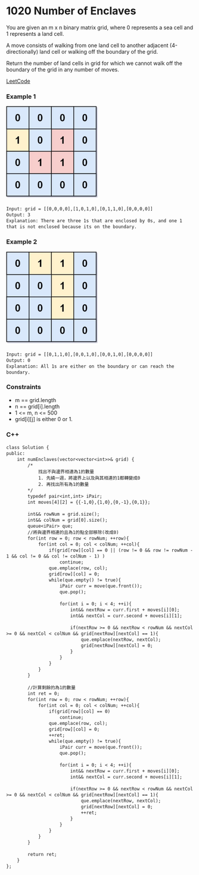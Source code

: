 # 1020 Number of Enclaves

You are given an m x n binary matrix grid, where 0 represents a sea cell and 1 represents a land cell.

A move consists of walking from one land cell to another adjacent (4-directionally) land cell or walking off the boundary of the grid.

Return the number of land cells in grid for which we cannot walk off the boundary of the grid in any number of moves.

[LeetCode](https://leetcode.cn/problems/number-of-enclaves/)


### Example 1

<img src="img/1020_1.jpg" width = "250"/>

```
Input: grid = [[0,0,0,0],[1,0,1,0],[0,1,1,0],[0,0,0,0]]
Output: 3
Explanation: There are three 1s that are enclosed by 0s, and one 1 that is not enclosed because its on the boundary.
```

### Example 2

<img src="img/1020_2.jpg" width = "250"/>

```
Input: grid = [[0,1,1,0],[0,0,1,0],[0,0,1,0],[0,0,0,0]]
Output: 0
Explanation: All 1s are either on the boundary or can reach the boundary.
```

### Constraints

* m == grid.length
* n == grid[i].length
* 1 <= m, n <= 500
* grid[i][j] is either 0 or 1.

### C++ 

```
class Solution {
public:
    int numEnclaves(vector<vector<int>>& grid) {
        /*
            找出不與邊界相連為1的數量
            1. 先繞一週，將邊界上以及與其相連的1都轉變成0
            2. 再找出所有為1的數量
        */
        typedef pair<int,int> iPair;
        int moves[4][2] = {{-1,0},{1,0},{0,-1},{0,1}};
        
        int&& rowNum = grid.size();
        int&& colNum = grid[0].size();
        queue<iPair> que;
        //將與邊界相連的且為1的點全部移除(改成0)
        for(int row = 0; row < rowNum; ++row){
            for(int col = 0; col < colNum; ++col){
                if(grid[row][col] == 0 || (row != 0 && row != rowNum - 1 && col != 0 && col != colNum - 1) )
                    continue;
                que.emplace(row, col);
                grid[row][col] = 0;
                while(que.empty() != true){
                    iPair curr = move(que.front());
                    que.pop();

                    for(int i = 0; i < 4; ++i){
                        int&& nextRow = curr.first + moves[i][0];
                        int&& nextCol = curr.second + moves[i][1];

                        if(nextRow >= 0 && nextRow < rowNum && nextCol >= 0 && nextCol < colNum && grid[nextRow][nextCol] == 1){
                            que.emplace(nextRow, nextCol);
                            grid[nextRow][nextCol] = 0;
                        }
                    }
                }
            }
        }

        //計算剩餘的為1的數量
        int ret = 0;
        for(int row = 0; row < rowNum; ++row){
            for(int col = 0; col < colNum; ++col){
                if(grid[row][col] == 0)
                    continue;
                que.emplace(row, col);
                grid[row][col] = 0;
                ++ret;
                while(que.empty() != true){
                    iPair curr = move(que.front());
                    que.pop();

                    for(int i = 0; i < 4; ++i){
                        int&& nextRow = curr.first + moves[i][0];
                        int&& nextCol = curr.second + moves[i][1];

                        if(nextRow >= 0 && nextRow < rowNum && nextCol >= 0 && nextCol < colNum && grid[nextRow][nextCol] == 1){
                            que.emplace(nextRow, nextCol);
                            grid[nextRow][nextCol] = 0;
                            ++ret;
                        }
                    }
                }
            }
        }

        return ret;
    }
};
```
